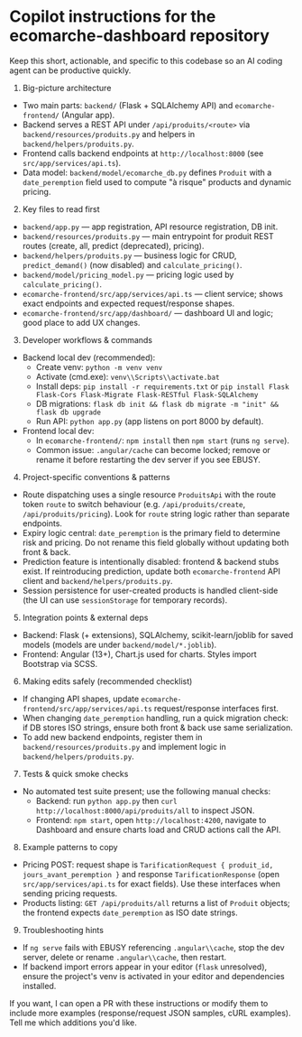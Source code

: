 # Copilot instructions for the ecomarche-dashboard repository

Keep this short, actionable, and specific to this codebase so an AI coding agent can be productive quickly.

1) Big-picture architecture
- Two main parts: `backend/` (Flask + SQLAlchemy API) and `ecomarche-frontend/` (Angular app).
- Backend serves a REST API under `/api/produits/<route>` via `backend/resources/produits.py` and helpers in `backend/helpers/produits.py`.
- Frontend calls backend endpoints at `http://localhost:8000` (see `src/app/services/api.ts`).
- Data model: `backend/model/ecomarche_db.py` defines `Produit` with a `date_peremption` field used to compute "à risque" products and dynamic pricing.

2) Key files to read first
- `backend/app.py` — app registration, API resource registration, DB init.
- `backend/resources/produits.py` — main entrypoint for produit REST routes (create, all, predict (deprecated), pricing).
- `backend/helpers/produits.py` — business logic for CRUD, `predict_demand()` (now disabled) and `calculate_pricing()`.
- `backend/model/pricing_model.py` — pricing logic used by `calculate_pricing()`.
- `ecomarche-frontend/src/app/services/api.ts` — client service; shows exact endpoints and expected request/response shapes.
- `ecomarche-frontend/src/app/dashboard/` — dashboard UI and logic; good place to add UX changes.

3) Developer workflows & commands
- Backend local dev (recommended):
  - Create venv: `python -m venv venv`
  - Activate (cmd.exe): `venv\\Scripts\\activate.bat`
  - Install deps: `pip install -r requirements.txt` or `pip install Flask Flask-Cors Flask-Migrate Flask-RESTful Flask-SQLAlchemy`
  - DB migrations: `flask db init && flask db migrate -m "init" && flask db upgrade`
  - Run API: `python app.py` (app listens on port 8000 by default).
- Frontend local dev:
  - In `ecomarche-frontend/`: `npm install` then `npm start` (runs `ng serve`).
  - Common issue: `.angular/cache` can become locked; remove or rename it before restarting the dev server if you see EBUSY.

4) Project-specific conventions & patterns
- Route dispatching uses a single resource `ProduitsApi` with the route token `route` to switch behaviour (e.g. `/api/produits/create`, `/api/produits/pricing`). Look for `route` string logic rather than separate endpoints.
- Expiry logic central: `date_peremption` is the primary field to determine risk and pricing. Do not rename this field globally without updating both front & back.
- Prediction feature is intentionally disabled: frontend & backend stubs exist. If reintroducing prediction, update both `ecomarche-frontend` API client and `backend/helpers/produits.py`.
- Session persistence for user-created products is handled client-side (the UI can use `sessionStorage` for temporary records).

5) Integration points & external deps
- Backend: Flask (+ extensions), SQLAlchemy, scikit-learn/joblib for saved models (models are under `backend/model/*.joblib`).
- Frontend: Angular (13+), Chart.js used for charts. Styles import Bootstrap via SCSS.

6) Making edits safely (recommended checklist)
- If changing API shapes, update `ecomarche-frontend/src/app/services/api.ts` request/response interfaces first.
- When changing `date_peremption` handling, run a quick migration check: if DB stores ISO strings, ensure both front & back use same serialization.
- To add new backend endpoints, register them in `backend/resources/produits.py` and implement logic in `backend/helpers/produits.py`.

7) Tests & quick smoke checks
- No automated test suite present; use the following manual checks:
  - Backend: run `python app.py` then `curl http://localhost:8000/api/produits/all` to inspect JSON.
  - Frontend: `npm start`, open `http://localhost:4200`, navigate to Dashboard and ensure charts load and CRUD actions call the API.

8) Example patterns to copy
- Pricing POST: request shape is `TarificationRequest { produit_id, jours_avant_peremption }` and response `TarificationResponse` (open `src/app/services/api.ts` for exact fields). Use these interfaces when sending pricing requests.
- Products listing: `GET /api/produits/all` returns a list of `Produit` objects; the frontend expects `date_peremption` as ISO date strings.

9) Troubleshooting hints
- If `ng serve` fails with EBUSY referencing `.angular\\cache`, stop the dev server, delete or rename `.angular\\cache`, then restart.
- If backend import errors appear in your editor (`flask` unresolved), ensure the project's venv is activated in your editor and dependencies installed.

If you want, I can open a PR with these instructions or modify them to include more examples (response/request JSON samples, cURL examples). Tell me which additions you'd like.
